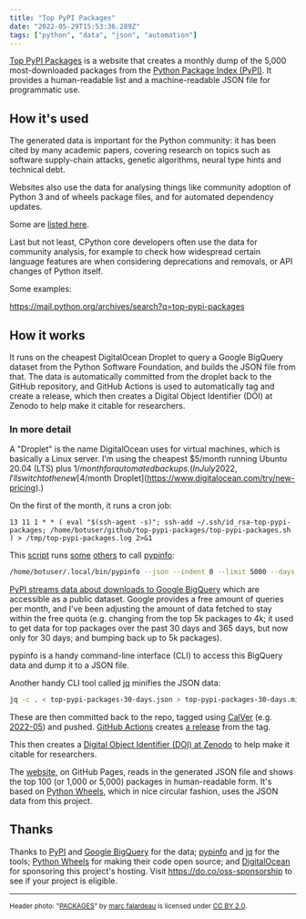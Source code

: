```yaml
---
title: "Top PyPI Packages"
date: "2022-05-29T15:53:36.289Z"
tags: ["python", "data", "json", "automation"]
---
```


[Top PyPI Packages](https://hugovk.github.io/top-pypi-packages/) is a website that
creates a monthly dump of the 5,000 most-downloaded packages from the
[Python Package Index (PyPI)](https://pypi.org/). It provides a human-readable list and
a machine-readable JSON file for programmatic use.

## How it's used

The generated data is important for the Python community: it has been cited by many
academic papers, covering research on topics such as software supply-chain attacks,
genetic algorithms, neural type hints and technical debt.

Websites also use the data for analysing things like community adoption of Python 3 and
of wheels package files, and for automated dependency updates.

Some are [listed here](https://github.com/hugovk/top-pypi-packages/issues/23).

Last but not least, CPython core developers often use the data for community analysis,
for example to check how widespread certain language features are when considering
deprecations and removals, or API changes of Python itself.

Some examples:

https://mail.python.org/archives/search?q=top-pypi-packages

## How it works

It runs on the cheapest DigitalOcean Droplet to query a Google BigQuery dataset from the
Python Software Foundation, and builds the JSON file from that. The data is
automatically committed from the droplet back to the GitHub repository, and GitHub
Actions is used to automatically tag and create a release, which then creates a Digital
Object Identifier (DOI) at Zenodo to help make it citable for researchers.

### In more detail

A "Droplet" is the name DigitalOcean uses for virtual machines, which is basically a
Linux server. I'm using the cheapest $5/month running Ubuntu 20.04 (LTS) plus $1/month
for automated backups. (In July 2022, I'll switch to the new
[$4/month Droplet](https://www.digitalocean.com/try/new-pricing).)

On the first of the month, it runs a cron job:

```crontab
13 11 1 * * ( eval "$(ssh-agent -s)"; ssh-add ~/.ssh/id_rsa-top-pypi-packages; /home/botuser/github/top-pypi-packages/top-pypi-packages.sh ) > /tmp/top-pypi-packages.log 2>&1
```

This
[script](https://github.com/hugovk/top-pypi-packages/blob/c8101970cbfde3aee2eb133ae0d2aa8eb8846a58/top-pypi-packages.sh)
runs
[some](https://github.com/hugovk/top-pypi-packages/blob/c8101970cbfde3aee2eb133ae0d2aa8eb8846a58/build.sh)
[others](https://github.com/hugovk/top-pypi-packages/blob/c8101970cbfde3aee2eb133ae0d2aa8eb8846a58/generate.sh)
to call [pypinfo](https://github.com/ofek/pypinfo/):

```sh
/home/botuser/.local/bin/pypinfo --json --indent 0 --limit 5000 --days  30 "" project > top-pypi-packages-30-days.json
```

[PyPI streams data about downloads to Google BigQuery](https://packaging.python.org/en/latest/guides/analyzing-pypi-package-downloads/)
which are accessible as a public dataset. Google provides a free amount of queries per
month, and I've been adjusting the amount of data fetched to stay within the free quota
(e.g. changing from the top 5k packages to 4k; it used to get data for top packages over
the past 30 days and 365 days, but now only for 30 days; and bumping back up to 5k
packages).

pypinfo is a handy command-line interface (CLI) to access this BigQuery data and dump it
to a JSON file.

Another handy CLI tool called [jq](https://stedolan.github.io/jq/) minifies the JSON
data:

```sh
jq -c . < top-pypi-packages-30-days.json > top-pypi-packages-30-days.min.json
```

These are then committed back to the repo, tagged using [CalVer](https://calver.org/)
(e.g. [2022-05](https://github.com/hugovk/top-pypi-packages/releases/tag/2022.05)) and
pushed.
[GitHub Actions](https://github.com/hugovk/top-pypi-packages/blob/c8101970cbfde3aee2eb133ae0d2aa8eb8846a58/.github/workflows/release.yml)
creates [a release](https://github.com/hugovk/top-pypi-packages/releases) from the tag.

This then creates a
[Digital Object Identifier (DOI) at Zenodo](https://zenodo.org/badge/latestdoi/116806538)
to help make it citable for researchers.

The [website](https://hugovk.github.io/top-pypi-packages/), on GitHub Pages, reads in
the generated JSON file and shows the top 100 (or 1,000 or 5,000) packages in
human-readable form. It's based on [Python Wheels](https://pythonwheels.com), which in
nice circular fashion, uses the JSON data from this project.

## Thanks

Thanks to [PyPI](https://pypi.org/) and
[Google BigQuery](https://cloud.google.com/bigquery/) for the data;
[pypinfo](https://github.com/ofek/pypinfo) and [jq](https://stedolan.github.io/jq/) for
the tools; [Python Wheels](https://pythonwheels.com/) for making their code open source;
and [DigitalOcean](https://m.do.co/c/431978e0c3e9) for sponsoring this project's
hosting. Visit https://do.co/oss-sponsorship to see if your project is eligible.

---

<small>Header photo:
"<a target="_blank" rel="noopener noreferrer" href="https://www.flickr.com/photos/49889874@N05/4772680734">PACKAGES</a>"
by
<a target="_blank" rel="noopener noreferrer" href="https://www.flickr.com/photos/49889874@N05">marc
falardeau</a> is licensed under
<a target="_blank" rel="noopener noreferrer" href="https://creativecommons.org/licenses/by/2.0/?ref=openverse">CC
BY 2.0</a>.</small>
